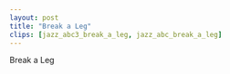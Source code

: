```yaml
---
layout: post
title: "Break a Leg"
clips: [jazz_abc3_break_a_leg, jazz_abc_break_a_leg]
---
```



Break a Leg

